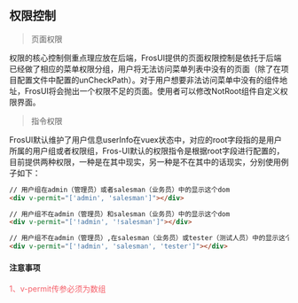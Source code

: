 ## 权限控制

> 页面权限

权限的核心控制侧重点理应放在后端，FrosUI提供的页面权限控制是依托于后端已经做了相应的菜单权限分组，用户将无法访问菜单列表中没有的页面（除了在项目配置文件中配置的unCheckPath）。对于用户想要非法访问菜单中没有的组件地址，FrosUI将会抛出一个权限不足的页面。使用者可以修改NotRoot组件自定义权限界面。

> 指令权限

FrosUI默认维护了用户信息userInfo在vuex状态中，对应的root字段指的是用户所属的用户组或者权限组，Fros-UI默认的权限指令是根据root字段进行配置的，目前提供两种权限，一种是在其中现实，另一种是不在其中的话现实，分别使用例子如下：

```html
// 用户组在admin（管理员）或者salesman（业务员）中的显示这个dom
<div v-permit="['admin', 'salesman']"></div>

// 用户组不在admin（管理员）和salesman（业务员）中的显示这个dom
<div v-permit="['!admin', '!salesman']"></div>

// 用户组不在admin（管理员）,在salesman（业务员）或tester（测试人员）中的显示这个dom
<div v-permit="['!admin', 'salesman', 'tester']"></div>
```

#### 注意事项

<font color=#F5606A>1、v-permit传参必须为数组
</font>


